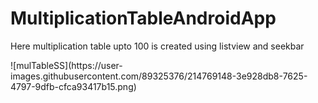 # MultiplicationTableAndroidApp
Here multiplication table upto 100 is created using listview and seekbar 
<p>
  ![mulTableSS](https://user-images.githubusercontent.com/89325376/214769148-3e928db8-7625-4797-9dfb-cfca93417b15.png)
</p>

